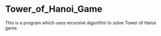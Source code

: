# Tower_of_Hanoi_Game
This is a program which uses recursive algorithm to solve Tower of Hanoi game.

